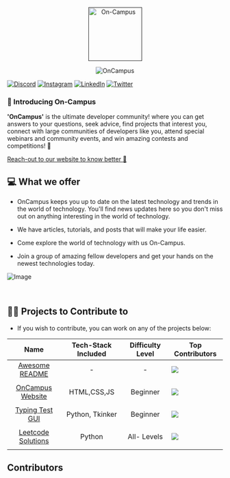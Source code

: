 ###

<p align="center">
  <a href="">
    <img alt="On-Campus" src="https://avatars.githubusercontent.com/u/116508440?s=200&v=4" width="125" />
  </a>
</p>
<p align="center">
    <img src="https://readme-typing-svg.demolab.com?font=Helvetica&weight=600&size=70&duration=3000&pause=1000&color=FF454F&center=true&vCenter=true&width=700&height=100&lines=Welcome+On-Board;Welcome+On-Campus" alt="OnCampus" />
    </a>
</p>

<p align="left">

[![Discord](https://img.shields.io/badge/Discord-%237289DA.svg?logo=discord&logoColor=white)](htttps://discord.gg/https://discord.gg/rju4V2bE7k)
[![Instagram](https://img.shields.io/badge/Instagram-%23E4405F.svg?logo=Instagram&logoColor=white)](https://www.instagram.com/oncampus_official/?hl=en)
[![LinkedIn](https://img.shields.io/badge/LinkedIn-%230077B5.svg?logo=linkedin&logoColor=white)](https://www.linkedin.com/company/rightoncampus/)
[![Twitter](https://img.shields.io/badge/Twitter-%231DA1F2.svg?logo=Twitter&logoColor=white)](https://twitter.com/onCampus_IN)

</p>

### 🤩 Introducing On-Campus

**'OnCampus'** is the ultimate developer community! where you can get answers to your questions, seek advice, find projects that interest you, connect with large communities of developers like you, attend special webinars and community events, and win amazing contests and competitions! 🤟

[Reach-out to our website to know better 📖]()

## 💻 What we offer

- OnCampus keeps you up to date on the latest technology and trends in the world of technology. You'll find news updates here so you don't miss out on anything interesting in the world of technology.

- We have articles, tutorials, and posts that will make your life easier.

- Come explore the world of technology with us On-Campus.

- Join a group of amazing fellow developers and get your hands on the newest technologies today.

![Image](https://user-images.githubusercontent.com/63138398/202741804-2e19627a-1489-4816-a019-29b05fb04c50.png)

<br>

## 👨‍🏫 Projects to Contribute to

- If you wish to contribute, you can work on any of the projects below:

|                                    **Name**                                    | **Tech-Stack Included** | **Difficulty Level** | **Top Contributors**                                                                 |
| :----------------------------------------------------------------------------: | :---------------------: | :------------------: | ------------------------------------------------------------------------------------ |
|    [Awesome README ](https://github.com/OnCampus-Community/Awesome-README)     |            -            |          -           | <img src="https://contrib.rocks/image?repo=OnCampus-Community/Awesome-README" />     |
|                                      </a>                                      |
|       [OnCampus Website](https://github.com/OnCampus-Community/onCampus)       |       HTML,CSS,JS       |       Beginner       | <img src="https://contrib.rocks/image?repo=OnCampus-Community/onCampus" />           |
|                                      </a>                                      |
|  [Typing Test GUI](https://github.com/OnCampus-Community/Python-Typing-Test)   |     Python, Tkinker     |       Beginner       | <img src="https://contrib.rocks/image?repo=OnCampus-Community/Python-Typing-Test" /> |
|                                      </a>                                      |
| [Leetcode Solutions](https://github.com/OnCampus-Community/LeetCode-Solutions) |         Python          |     All- Levels      | <img src="https://contrib.rocks/image?repo=OnCampus-Community/LeetCode-Solutions" /> |
|                                      </a>                                      |


## Contributors

<!-- ALL-CONTRIBUTORS-LIST:START - Do not remove or modify this section -->
<!-- prettier-ignore-start -->
<!-- markdownlint-disable -->

<!-- markdownlint-restore -->
<!-- prettier-ignore-end -->

<!-- ALL-CONTRIBUTORS-LIST:END -->